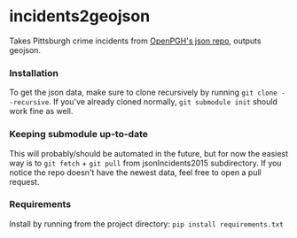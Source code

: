 # incidents2geojson

Takes Pittsburgh crime incidents from [OpenPGH's json repo](https://github.com/openpgh/jsonIncidents2015), outputs geojson. 

### Installation
To get the json data, make sure to clone recursively by running ``` git clone --recursive ```. If you've already cloned normally, ``` git submodule init ``` should work fine as well.

### Keeping submodule up-to-date
This will probably/should be automated in the future, but for now the easiest way is to ``` git fetch ``` + ``` git pull ``` from jsonIncidents2015 subdirectory. If you notice the repo doesn't have the newest data, feel free to open a pull request.

### Requirements
Install by running from the project directory: ``` pip install requirements.txt ```

